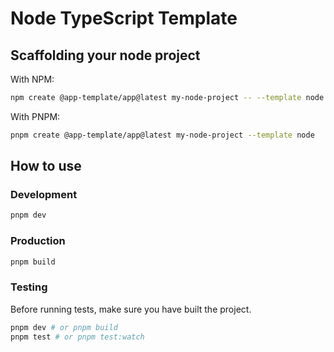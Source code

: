 # Node TypeScript Template

## Scaffolding your node project

With NPM:

```bash
npm create @app-template/app@latest my-node-project -- --template node
```

With PNPM:

```bash
pnpm create @app-template/app@latest my-node-project --template node
```

## How to use

### Development

```bash
pnpm dev
```

### Production

```bash
pnpm build
```

### Testing

Before running tests, make sure you have built the project.

```bash
pnpm dev # or pnpm build
pnpm test # or pnpm test:watch
```
